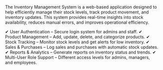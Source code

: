 The Inventory Management System is a web-based application designed to help  efficiently manage their stock levels, track product movement, and inventory updates. 
This system provides real-time insights into stock availability, reduces manual errors, and improves operational efficiency.

✔ User Authentication – Secure login system for admins and staff.
✔ Product Management – Add, update, delete, and categorize products.
✔ Stock Tracking – Monitor stock levels and get alerts for low inventory.
✔ Sales & Purchases – Log sales and purchases with automatic stock updates.
✔ Reports & Analytics – Generate reports on inventory status and trends.
✔ Multi-User Role Support – Different access levels for admins, managers, and employees.
